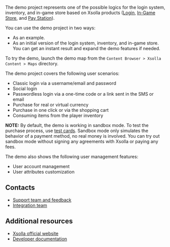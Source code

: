 
The demo project represents one of the possible logics for the login system, inventory, and in-game store based on Xsolla products ([Login](https://developers.xsolla.com/doc/login/), [In-Game Store](https://developers.xsolla.com/doc/in-game-store/), and [Pay Station](https://developers.xsolla.com/doc/pay-station/)).

You can use the demo project in two ways:
- As an example.
- As an initial version of the login system, inventory, and in-game store. You can get an instant result and expand the demo features if needed.

To try the demo, launch the demo map from the `Content Browser > Xsolla Content > Maps` directory.

The demo project covers the following user scenarios:

- Сlassic login via a username/email and password
- Social login
- Passwordless login via a one-time code or a link sent in the SMS or email
- Purchase for real or virtual currency
- Purchase in one click or via the shopping cart
- Consuming items from the player inventory

**NOTE:** By default, the demo is working in sandbox mode. To test the purchase process, use [test cards](https://developers.xsolla.com/doc/pay-station/references/test-cards/). Sandbox mode only simulates the behavior of a payment method, no real money is involved. You can try out sandbox mode without signing any agreements with Xsolla or paying any fees.

The demo also shows the following user management features:

- User account management
- User attributes customization

## Contacts

* [Support team and feedback](https://xsolla.com/partner-support)
* [Integration team](mailto:integration@xsolla.com)


## Additional resources

* [Xsolla official website](https://xsolla.com/)
* [Developer documentation](https://developers.xsolla.com/sdk/unity/)
